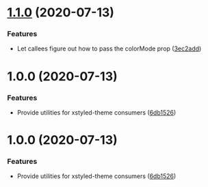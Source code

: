 # [1.1.0](https://github.com/La-Javaness/xstyled-theme-system/compare/v1.0.0...v1.1.0) (2020-07-13)


### Features

* Let callees figure out how to pass the colorMode prop ([3ec2add](https://github.com/La-Javaness/xstyled-theme-system/commit/3ec2add6152a700cb74f09b629f8eee646cdb707))

# 1.0.0 (2020-07-13)


### Features

* Provide utilities for xstyled-theme consumers ([6db1526](https://github.com/La-Javaness/xstyled-theme-system/commit/6db152641abe592a36d06db3c6df85ae4e47d55a))

# 1.0.0 (2020-07-13)


### Features

* Provide utilities for xstyled-theme consumers ([6db1526](https://github.com/La-Javaness/xstyled-theme-system/commit/6db152641abe592a36d06db3c6df85ae4e47d55a))
